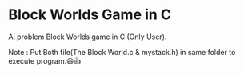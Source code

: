 # Block Worlds Game in C
Ai problem Block Worlds game in C (Only User).

Note : Put Both file(The Block World.c & mystack.h) in same folder to execute program.😃👍
